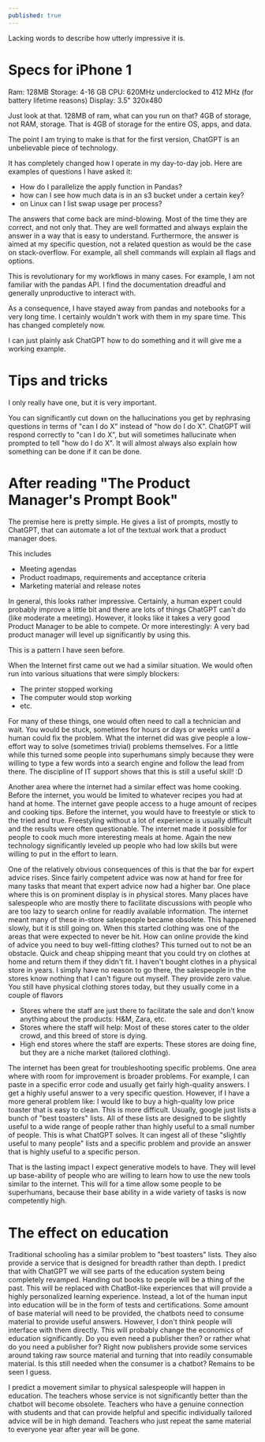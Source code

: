 ```yaml
---
published: true
---
```


Lacking words to describe how utterly impressive it is.

# Specs for iPhone 1

Ram: 128MB
Storage: 4-16 GB
CPU: 620MHz underclocked to 412 MHz (for battery lifetime reasons)
Display: 3.5" 320x480

Just look at that. 128MB of ram, what can you run on that?
4GB of storage, not RAM, storage. 
That is 4GB of storage for the entire OS, apps, and data.

The point I am trying to make is that for the first version, ChatGPT is an unbelievable piece of technology.

It has completely changed how I operate in my day-to-day job.
Here are examples of questions I have asked it:
- How do I parallelize the apply function in Pandas?
- how can I see how much data is in an s3 bucket under a certain key?
- on Linux can I list swap usage per process?

The answers that come back are mind-blowing.
Most of the time they are correct, and not only that.
They are well formatted and always explain the answer in a way that is easy to understand.
Furthermore, the answer is aimed at my specific question, not a related question as would be the case on stack-overflow.
For example, all shell commands will explain all flags and options.

This is revolutionary for my workflows in many cases.
For example, I am not familiar with the pandas API.
I find the documentation dreadful and generally unproductive to interact with.

As a consequence, I have stayed away from pandas and notebooks for a very long time.
I certainly wouldn't work with them in my spare time.
This has changed completely now.

I can just plainly ask ChatGPT how to do something and it will give me a working example.

# Tips and tricks

I only really have one, but it is very important.

You can significantly cut down on the hallucinations you get by rephrasing questions in terms of "can I do X" instead of "how do I do X".
ChatGPT will respond correctly to "can I do X", but will sometimes hallucinate when prompted to tell "how do I do X".
It will almost always also explain how something can be done if it can be done.

# After reading "The Product Manager's Prompt Book"

The premise here is pretty simple.
He gives a list of prompts, mostly to ChatGPT, that can automate a lot of the textual work that a product manager does.

This includes
- Meeting agendas
- Product roadmaps, requirements and acceptance criteria
- Marketing material and release notes

In general, this looks rather impressive.
Certainly, a human expert could probably improve a little bit and there are lots of things ChatGPT can't do (like moderate a meeting).
However, it looks like it takes a very good Product Manager to be able to compete.
Or more interestingly: A very bad product manager will level up significantly by using this.

This is a pattern I have seen before.

When the Internet first came out we had a similar situation.
We would often run into various situations that were simply blockers:
- The printer stopped working
- The computer would stop working
- etc.

For many of these things, one would often need to call a technician and wait.
You would be stuck, sometimes for hours or days or weeks until a human could fix the problem.
What the internet did was give people a low-effort way to solve (sometimes trivial) problems themselves.
For a little while this turned some people into superhumans simply because they were willing to type a few words into a search engine and follow the lead from there.
The discipline of IT support shows that this is still a useful skill! :D

Another area where the internet had a similar effect was home cooking.
Before the internet, you would be limited to whatever recipes you had at hand at home.
The internet gave people access to a huge amount of recipes and cooking tips.
Before the internet, you would have to freestyle or stick to the tried and true.
Freestyling without a lot of experience is usually difficult and the results were often questionable.
The internet made it possible for people to cook much more interesting meals at home.
Again the new technology significantly leveled up people who had low skills but were willing to put in the effort to learn.

One of the relatively obvious consequences of this is that the bar for expert advice rises.
Since fairly competent advice was now at hand for free for many tasks that meant that expert advice now had a higher bar.
One place where this is on prominent display is in physical stores.
Many places have salespeople who are mostly there to facilitate discussions with people who are too lazy to search online for readily available information.
The internet meant many of these in-store salespeople became obsolete.
This happened slowly, but it is still going on.
When this started clothing was one of the areas that were expected to never be hit.
How can online provide the kind of advice you need to buy well-fitting clothes?
This turned out to not be an obstacle.
Quick and cheap shipping meant that you could try on clothes at home and return them if they didn't fit.
I haven't bought clothes in a physical store in years.
I simply have no reason to go there, the salespeople in the stores know nothing that I can't figure out myself.
They provide zero value.
You still have physical clothing stores today, but they usually come in a couple of flavors
- Stores where the staff are just there to facilitate the sale and don't know anything about the products: H&M, Zara, etc.
- Stores where the staff will help: Most of these stores cater to the older crowd, and this breed of store is dying.
- High end stores where the staff are experts: These stores are doing fine, but they are a niche market (tailored clothing).


The internet has been great for troubleshooting specific problems.
One area where with room for improvement is broader problems.
For example, I can paste in a specific error code and usually get fairly high-quality answers.
I get a highly useful answer to a very specific question.
However, if I have a more general problem like: I would like to buy a high-quality low price toaster that is easy to clean.
This is more difficult.
Usually, google just lists a bunch of "best toasters" lists.
All of these lists are designed to be slightly useful to a wide range of people rather than highly useful to a small number of people.
This is what ChatGPT solves.
It can ingest all of these "slightly useful to many people" lists and a specific problem and provide an answer that is highly useful to a specific person.

That is the lasting impact I expect generative models to have.
They will level up base-ability of people who are willing to learn how to use the new tools similar to the internet.
This will for a time allow some people to be superhumans, because their base ability in a wide variety of tasks is now competently high.

# The effect on education

Traditional schooling has a similar problem to "best toasters" lists.
They also provide a service that is designed for breadth rather than depth.
I predict that with ChatGPT we will see parts of the education system being completely revamped.
Handing out books to people will be a thing of the past.
This will be replaced with ChatBot-like experiences that will provide a highly personalized learning experience.
Instead, a lot of the human input into education will be in the form of tests and certifications.
Some amount of base material will need to be provided, the chatbots need to consume material to provide useful answers.
However, I don't think people will interface with them directly.
This will probably change the economics of education significantly.
Do you even need a publisher then? or rather what do you need a publisher for?
Right now publishers provide some services around taking raw source material and turning that into readily consumable material.
Is this still needed when the consumer is a chatbot?
Remains to be seen I guess.

I predict a movement similar to physical salespeople will happen in education.
The teachers whose service is not significantly better than the chatbot will become obsolete.
Teachers who have a genuine connection with students and that can provide helpful and specific individually tailored advice will be in high demand.
Teachers who just repeat the same material to everyone year after year will be gone.
